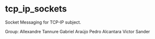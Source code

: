 # tcp_ip_sockets
Socket Messaging for TCP-IP subject.

Group: Allexandre Tannure
Gabriel Araújo
Pedro Alcantara
Victor Sander
